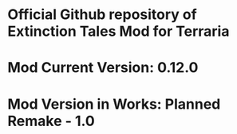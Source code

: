 # Official Github repository of Extinction Tales Mod for Terraria
# Mod Current Version: 0.12.0
# Mod Version in Works: Planned Remake - 1.0
